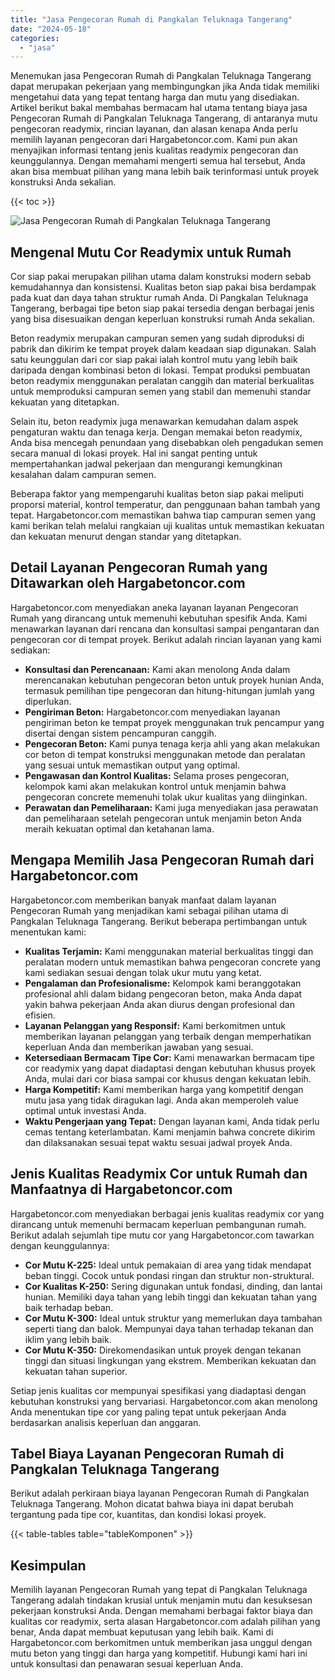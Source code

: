 ```yaml
---
title: "Jasa Pengecoran Rumah di Pangkalan Teluknaga Tangerang"
date: "2024-05-18"
categories: 
  - "jasa"
---
```



Menemukan jasa Pengecoran Rumah di Pangkalan Teluknaga Tangerang dapat merupakan pekerjaan yang membingungkan jika Anda tidak memiliki mengetahui data yang tepat tentang harga dan mutu yang disediakan. Artikel berikut bakal membahas bermacam hal utama tentang biaya jasa Pengecoran Rumah di Pangkalan Teluknaga Tangerang, di antaranya mutu pengecoran readymix, rincian layanan, dan alasan kenapa Anda perlu memilih layanan pengecoran dari Hargabetoncor.com. Kami pun akan menyajikan informasi tentang jenis kualitas readymix pengecoran dan keunggulannya. Dengan memahami mengerti semua hal tersebut, Anda akan bisa membuat pilihan yang mana lebih baik terinformasi untuk proyek konstruksi Anda sekalian.

{{< toc >}}

![Jasa Pengecoran Rumah di Pangkalan Teluknaga Tangerang](https://hargareadymixid.github.io/hbc/readymix-hbc%20(2).png)

## Mengenal Mutu Cor Readymix untuk Rumah

Cor siap pakai merupakan pilihan utama dalam konstruksi modern sebab kemudahannya dan konsistensi. Kualitas beton siap pakai bisa berdampak pada kuat dan daya tahan struktur rumah Anda. Di Pangkalan Teluknaga Tangerang, berbagai tipe beton siap pakai tersedia dengan berbagai jenis yang bisa disesuaikan dengan keperluan konstruksi rumah Anda sekalian.

Beton readymix merupakan campuran semen yang sudah diproduksi di pabrik dan dikirim ke tempat proyek dalam keadaan siap digunakan. Salah satu keunggulan dari cor siap pakai ialah kontrol mutu yang lebih baik daripada dengan kombinasi beton di lokasi. Tempat produksi pembuatan beton readymix menggunakan peralatan canggih dan material berkualitas untuk memproduksi campuran semen yang stabil dan memenuhi standar kekuatan yang ditetapkan.

Selain itu, beton readymix juga menawarkan kemudahan dalam aspek pengaturan waktu dan tenaga kerja. Dengan memakai beton readymix, Anda bisa mencegah penundaan yang disebabkan oleh pengadukan semen secara manual di lokasi proyek. Hal ini sangat penting untuk mempertahankan jadwal pekerjaan dan mengurangi kemungkinan kesalahan dalam campuran semen.

Beberapa faktor yang mempengaruhi kualitas beton siap pakai meliputi proporsi material, kontrol temperatur, dan penggunaan bahan tambah yang tepat. Hargabetoncor.com memastikan bahwa tiap campuran semen yang kami berikan telah melalui rangkaian uji kualitas untuk memastikan kekuatan dan kekuatan menurut dengan standar yang ditetapkan.

## Detail Layanan Pengecoran Rumah yang Ditawarkan oleh Hargabetoncor.com

Hargabetoncor.com menyediakan aneka layanan layanan Pengecoran Rumah yang dirancang untuk memenuhi kebutuhan spesifik Anda. Kami menawarkan layanan dari rencana dan konsultasi sampai pengantaran dan pengecoran cor di tempat proyek. Berikut adalah rincian layanan yang kami sediakan:

- **Konsultasi dan Perencanaan:** Kami akan menolong Anda dalam merencanakan kebutuhan pengecoran beton untuk proyek hunian Anda, termasuk pemilihan tipe pengecoran dan hitung-hitungan jumlah yang diperlukan.
- **Pengiriman Beton:** Hargabetoncor.com menyediakan layanan pengiriman beton ke tempat proyek menggunakan truk pencampur yang disertai dengan sistem pencampuran canggih.
- **Pengecoran Beton:** Kami punya tenaga kerja ahli yang akan melakukan cor beton di tempat konstruksi menggunakan metode dan peralatan yang sesuai untuk memastikan output yang optimal.
- **Pengawasan dan Kontrol Kualitas:** Selama proses pengecoran, kelompok kami akan melakukan kontrol untuk menjamin bahwa pengecoran concrete memenuhi tolak ukur kualitas yang diinginkan.
- **Perawatan dan Pemeliharaan:** Kami juga menyediakan jasa perawatan dan pemeliharaan setelah pengecoran untuk menjamin beton Anda meraih kekuatan optimal dan ketahanan lama.

## Mengapa Memilih Jasa Pengecoran Rumah dari Hargabetoncor.com

Hargabetoncor.com memberikan banyak manfaat dalam layanan Pengecoran Rumah yang menjadikan kami sebagai pilihan utama di Pangkalan Teluknaga Tangerang. Berikut beberapa pertimbangan untuk menentukan kami:

- **Kualitas Terjamin:** Kami menggunakan material berkualitas tinggi dan peralatan modern untuk memastikan bahwa pengecoran concrete yang kami sediakan sesuai dengan tolak ukur mutu yang ketat.
- **Pengalaman dan Profesionalisme:** Kelompok kami beranggotakan profesional ahli dalam bidang pengecoran beton, maka Anda dapat yakin bahwa pekerjaan Anda akan diurus dengan profesional dan efisien.
- **Layanan Pelanggan yang Responsif:** Kami berkomitmen untuk memberikan layanan pelanggan yang terbaik dengan memperhatikan keperluan Anda dan memberikan jawaban yang sesuai.
- **Ketersediaan Bermacam Tipe Cor:** Kami menawarkan bermacam tipe cor readymix yang dapat diadaptasi dengan kebutuhan khusus proyek Anda, mulai dari cor biasa sampai cor khusus dengan kekuatan lebih.
- **Harga Kompetitif:** Kami memberikan harga yang kompetitif dengan mutu jasa yang tidak diragukan lagi. Anda akan memperoleh value optimal untuk investasi Anda.
- **Waktu Pengerjaan yang Tepat:** Dengan layanan kami, Anda tidak perlu cemas tentang keterlambatan. Kami menjamin bahwa concrete dikirim dan dilaksanakan sesuai tepat waktu sesuai jadwal proyek Anda.

## Jenis Kualitas Readymix Cor untuk Rumah dan Manfaatnya di Hargabetoncor.com

Hargabetoncor.com menyediakan berbagai jenis kualitas readymix cor yang dirancang untuk memenuhi bermacam keperluan pembangunan rumah. Berikut adalah sejumlah tipe mutu cor yang Hargabetoncor.com tawarkan dengan keunggulannya:

- **Cor Mutu K-225:** Ideal untuk pemakaian di area yang tidak mendapat beban tinggi. Cocok untuk pondasi ringan dan struktur non-struktural.
- **Cor Kualitas K-250:** Sering digunakan untuk fondasi, dinding, dan lantai hunian. Memiliki daya tahan yang lebih tinggi dan kekuatan tahan yang baik terhadap beban.
- **Cor Mutu K-300:** Ideal untuk struktur yang memerlukan daya tambahan seperti tiang dan balok. Mempunyai daya tahan terhadap tekanan dan iklim yang lebih baik.
- **Cor Mutu K-350:** Direkomendasikan untuk proyek dengan tekanan tinggi dan situasi lingkungan yang ekstrem. Memberikan kekuatan dan kekuatan tahan superior.

Setiap jenis kualitas cor mempunyai spesifikasi yang diadaptasi dengan kebutuhan konstruksi yang bervariasi. Hargabetoncor.com akan menolong Anda menentukan tipe cor yang paling tepat untuk pekerjaan Anda berdasarkan analisis keperluan dan anggaran.

## Tabel Biaya Layanan Pengecoran Rumah di Pangkalan Teluknaga Tangerang

Berikut adalah perkiraan biaya layanan Pengecoran Rumah di Pangkalan Teluknaga Tangerang. Mohon dicatat bahwa biaya ini dapat berubah tergantung pada tipe cor, kuantitas, dan kondisi lokasi proyek.

{{< table-tables table="tableKomponen" >}}

## Kesimpulan

Memilih layanan Pengecoran Rumah yang tepat di Pangkalan Teluknaga Tangerang adalah tindakan krusial untuk menjamin mutu dan kesuksesan pekerjaan konstruksi Anda. Dengan memahami berbagai faktor biaya dan kualitas cor readymix, serta alasan Hargabetoncor.com adalah pilihan yang benar, Anda dapat membuat keputusan yang lebih baik. Kami di Hargabetoncor.com berkomitmen untuk memberikan jasa unggul dengan mutu beton yang tinggi dan harga yang kompetitif. Hubungi kami hari ini untuk konsultasi dan penawaran sesuai keperluan Anda.
